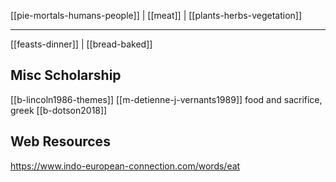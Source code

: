 [[pie-mortals-humans-people]] | [[meat]] | [[plants-herbs-vegetation]]

---
[[feasts-dinner]] | [[bread-baked]]

## Misc Scholarship
[[b-lincoln1986-themes]]
[[m-detienne-j-vernants1989]] food and sacrifice, greek
[[b-dotson2018]]


## Web Resources
https://www.indo-european-connection.com/words/eat